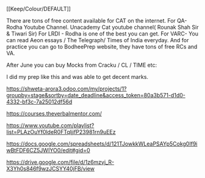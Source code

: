 [[Keep/Colour/DEFAULT]] 

There are tons of free content available for CAT on the internet. For QA- Rodha Youtube Channel. Unacademy Cat youtube channel( Rounak Shah Sir & Tiwari Sir) For LRDI - Rodha is one of the best you can get. For VARC- You can read Aeon essays / The Telegraph/ Times of India everyday. And for practice you can go to BodheePrep website, they have tons of free RCs and VA.

After June you can buy Mocks from Cracku / CL / TIME etc:

I did my prep like this and was able to get decent marks.

https://shweta-arora3.odoo.com/my/projects/1?groupby=stage&sortby=date_deadline&access_token=80a3b571-d1d0-4332-bf3c-7a25012df56d

https://courses.theverbalmentor.com/

https://www.youtube.com/playlist?list=PLAzOuYf0ldeR0FTqljjfP23981rn9uEEz


https://docs.google.com/spreadsheets/d/121TJowkkWLeaPSAYp5Cokg0If9iwBtFDF6CZ5JWIYO0/edit#gid=0

https://drive.google.com/file/d/1z6mzvj_R-X3Yh0s846f9wzJCSYY40jFB/view
